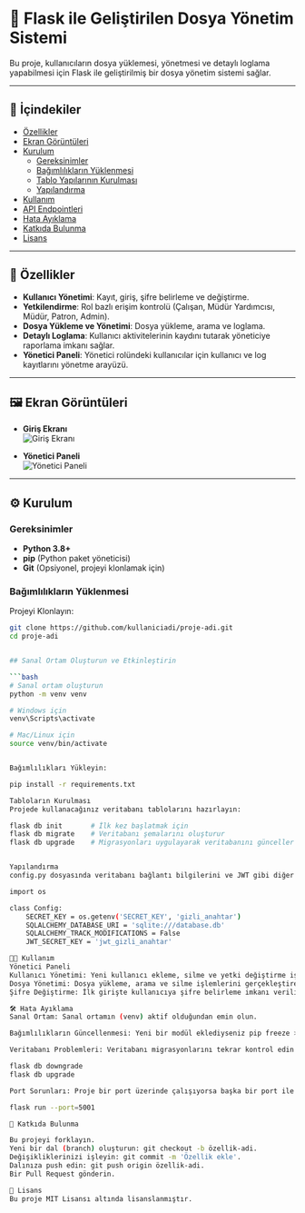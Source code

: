 # 📁 Flask ile Geliştirilen Dosya Yönetim Sistemi

Bu proje, kullanıcıların dosya yüklemesi, yönetmesi ve detaylı loglama yapabilmesi için Flask ile geliştirilmiş bir dosya yönetim sistemi sağlar.

---

## 📜 İçindekiler
- [Özellikler](#özellikler)
- [Ekran Görüntüleri](#ekran-görüntüleri)
- [Kurulum](#kurulum)
  - [Gereksinimler](#gereksinimler)
  - [Bağımlılıkların Yüklenmesi](#bağımlılıkların-yüklenmesi)
  - [Tablo Yapılarının Kurulması](#tablo-yapılarının-kurulması)
  - [Yapılandırma](#yapılandırma)
- [Kullanım](#kullanım)
- [API Endpointleri](#api-endpointleri)
- [Hata Ayıklama](#hata-ayıklama)
- [Katkıda Bulunma](#katkıda-bulunma)
- [Lisans](#lisans)

---

## 🚀 Özellikler
- **Kullanıcı Yönetimi**: Kayıt, giriş, şifre belirleme ve değiştirme.
- **Yetkilendirme**: Rol bazlı erişim kontrolü (Çalışan, Müdür Yardımcısı, Müdür, Patron, Admin).
- **Dosya Yükleme ve Yönetimi**: Dosya yükleme, arama ve loglama.
- **Detaylı Loglama**: Kullanıcı aktivitelerinin kaydını tutarak yöneticiye raporlama imkanı sağlar.
- **Yönetici Paneli**: Yönetici rolündeki kullanıcılar için kullanıcı ve log kayıtlarını yönetme arayüzü.

---

## 🖼️ Ekran Görüntüleri
- **Giriş Ekranı**  
  ![Giriş Ekranı](link_to_login_screen_image)

- **Yönetici Paneli**  
  ![Yönetici Paneli](link_to_admin_panel_image)

---

## ⚙️ Kurulum

### Gereksinimler
- **Python 3.8+**
- **pip** (Python paket yöneticisi)
- **Git** (Opsiyonel, projeyi klonlamak için)

### Bağımlılıkların Yüklenmesi
Projeyi Klonlayın:
```bash
git clone https://github.com/kullaniciadi/proje-adi.git
cd proje-adi


## Sanal Ortam Oluşturun ve Etkinleştirin

```bash
# Sanal ortam oluşturun
python -m venv venv

# Windows için
venv\Scripts\activate

# Mac/Linux için
source venv/bin/activate


Bağımlılıkları Yükleyin:

pip install -r requirements.txt

Tabloların Kurulması
Projede kullanacağınız veritabanı tablolarını hazırlayın:

flask db init       # İlk kez başlatmak için
flask db migrate    # Veritabanı şemalarını oluşturur
flask db upgrade    # Migrasyonları uygulayarak veritabanını günceller


Yapılandırma
config.py dosyasında veritabanı bağlantı bilgilerini ve JWT gibi diğer yapılandırma ayarlarını tanımlayın.

import os

class Config:
    SECRET_KEY = os.getenv('SECRET_KEY', 'gizli_anahtar')
    SQLALCHEMY_DATABASE_URI = 'sqlite:///database.db'
    SQLALCHEMY_TRACK_MODIFICATIONS = False
    JWT_SECRET_KEY = 'jwt_gizli_anahtar'

🧑‍💻 Kullanım
Yönetici Paneli
Kullanıcı Yönetimi: Yeni kullanıcı ekleme, silme ve yetki değiştirme işlemlerini buradan yapabilirsiniz.
Dosya Yönetimi: Dosya yükleme, arama ve silme işlemlerini gerçekleştirebilirsiniz.
Şifre Değiştirme: İlk girişte kullanıcıya şifre belirleme imkanı verilir, ardından kullanıcılar şifrelerini değiştirebilir.

🛠️ Hata Ayıklama
Sanal Ortam: Sanal ortamın (venv) aktif olduğundan emin olun.

Bağımlılıkların Güncellenmesi: Yeni bir modül eklediyseniz pip freeze > requirements.txt komutuyla requirements.txt dosyanızı güncelleyin.

Veritabanı Problemleri: Veritabanı migrasyonlarını tekrar kontrol edin veya veritabanını sıfırlamak için:

flask db downgrade
flask db upgrade

Port Sorunları: Proje bir port üzerinde çalışıyorsa başka bir port ile çalıştırmayı deneyin:

flask run --port=5001

🤝 Katkıda Bulunma

Bu projeyi forklayın.
Yeni bir dal (branch) oluşturun: git checkout -b özellik-adi.
Değişikliklerinizi işleyin: git commit -m 'Özellik ekle'.
Dalınıza push edin: git push origin özellik-adi.
Bir Pull Request gönderin.

📜 Lisans
Bu proje MIT Lisansı altında lisanslanmıştır.


